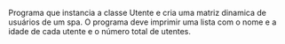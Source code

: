  Programa que instancia a classe Utente e cria uma matriz dinamica de usuários de um spa. O programa deve imprimir uma lista com o nome e a idade de cada utente e o número total de utentes.